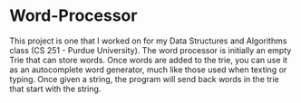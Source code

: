 # Word-Processor
This project is one that I worked on for my Data Structures and Algorithms class (CS 251 - Purdue University). The word processor is initially an empty Trie that can store words. Once words are added to the trie, you can use it as an autocomplete word generator, much like those used when texting or typing. Once given a string, the program will send back words in the trie that start with the string.
